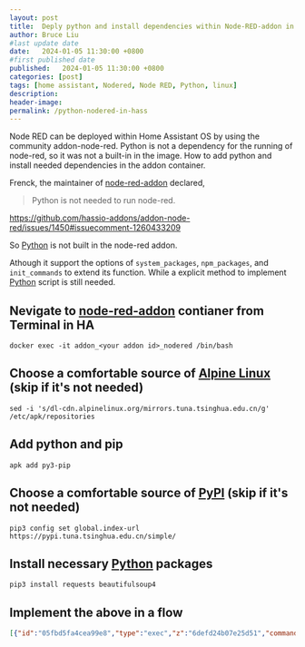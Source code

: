 ```yaml
---
layout: post
title:  Deply python and install dependencies within Node-RED-addon in Homeassistant
author: Bruce Liu
#last update date
date:   2024-01-05 11:30:00 +0800
#first published date
published:   2024-01-05 11:30:00 +0800
categories: [post]
tags: [home assistant, Nodered, Node RED, Python, linux]
description: 
header-image: 
permalink: /python-nodered-in-hass
---
```


Node RED can be deployed within Home Assistant OS by using the community addon-node-red. Python is not a dependency for the running of node-red, so it was not a built-in in the image. How to add python and install needed dependencies in the addon container. 

<!--the above is the excerpt-->
<!--more-->
<!--the following is the text-->

Frenck, the maintainer of [node-red-addon] declared,

> Python is not needed to run node-red.

<https://github.com/hassio-addons/addon-node-red/issues/1450#issuecomment-1260433209>

So [Python] is not built in the node-red addon.

Athough it support the options of `system_packages`, `npm_packages`, and `init_commands` to extend its function. While a explicit method to implement [Python] script is still needed.

## Nevigate to [node-red-addon] contianer from Terminal in HA

`docker exec -it addon_<your addon id>_nodered /bin/bash`

## Choose a comfortable source of [Alpine Linux] (skip if it's not needed)

`sed -i 's/dl-cdn.alpinelinux.org/mirrors.tuna.tsinghua.edu.cn/g' /etc/apk/repositories`

## Add python and pip

`apk add py3-pip`

## Choose a comfortable source of [PyPI] (skip if it's not needed)

`pip3 config set global.index-url https://pypi.tuna.tsinghua.edu.cn/simple/`

## Install necessary [Python] packages

`pip3 install requests beautifulsoup4`

## Implement the above in a flow

```json
[{"id":"05fbd5fa4cea99e8","type":"exec","z":"6defd24b07e25d51","command":"sed -i 's/dl-cdn.alpinelinux.org/mirrors.tuna.tsinghua.edu.cn/g' /etc/apk/repositories && apk add py3-pip && pip3 config set global.index-url https://pypi.tuna.tsinghua.edu.cn/simple/ && pip3 install requests beautifulsoup4","addpay":"","append":"","useSpawn":"false","timer":"","winHide":false,"oldrc":false,"name":"安装python脚本依赖项","x":440,"y":260,"wires":[["9bf90b61cf6ca404"],["9bf90b61cf6ca404"],["9bf90b61cf6ca404"]]}]
```

<!--links-->
[node-red-addon]: https://github.com/hassio-addons/addon-node-red
[Python]: https://www.python.org
[Alpine Linux]: https://www.alpinelinux.org
[PyPI]: https://pypi.org

